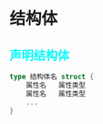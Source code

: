 

# 结构体
## <font color="06FAFA">声明结构体</font>
```go
type 结构体名 struct {
    属性名   属性类型
    属性名   属性类型
    ...
}
```




